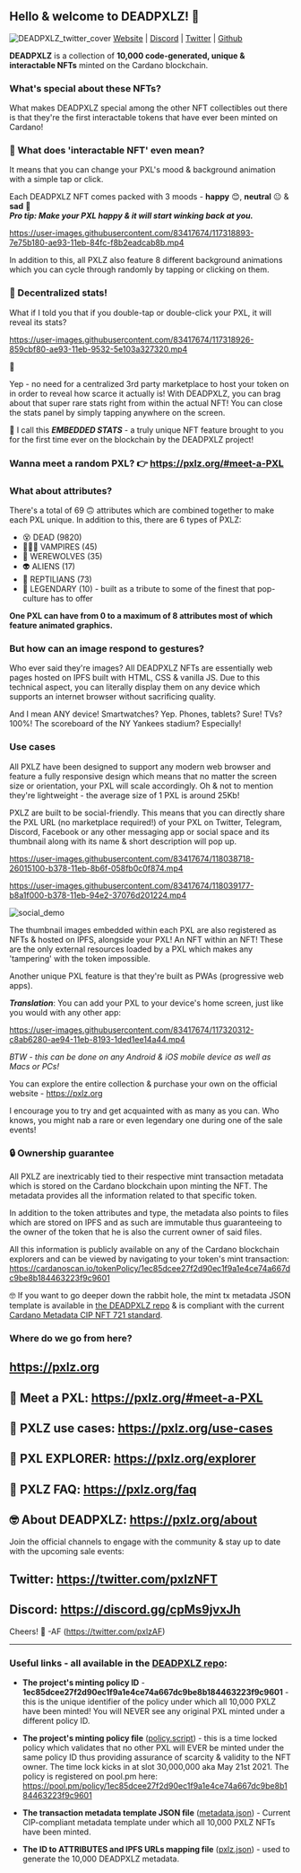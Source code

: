 ## Hello & welcome to DEADPXLZ! 🖖

![DEADPXLZ_twitter_cover](https://user-images.githubusercontent.com/83417674/116793590-41df3a00-aad0-11eb-8c40-29a3d14fc32f.png)
<a target="_blank" href="https://pxlz.org">Website</a> | <a target="_blank"  href="https://discord.gg/cpMs9jvxJh">Discord</a> | <a target="_blank" href="https://twitter.com/pxlzNFT">Twitter</a> | <a target="_blank" href="https://github.com/DEADPXLZ/DEADPXLZ/">Github</a></p>

**DEADPXLZ** is a collection of **10,000 code-generated, unique & interactable NFTs** minted on the Cardano 
blockchain.

### What's special about these NFTs?
What makes DEADPXLZ special among the other NFT collectibles out there is that they're the first interactable
tokens that have ever been minted on Cardano!

### 🤔 What does 'interactable NFT' even mean?
It means that you can change your PXL's mood & background animation with a simple tap or click.

Each DEADPXLZ NFT comes packed with 3 moods - **happy** 😊, **neutral** 😐 & **sad** 🙁 <br>
**_Pro tip: Make your PXL happy & it will start winking back at you._**


https://user-images.githubusercontent.com/83417674/117318893-7e75b180-ae93-11eb-84fc-f8b2eadcab8b.mp4


In addition to this, all PXLZ also feature 8 different background animations which you can cycle through randomly by 
tapping or clicking on them.

### 🚨 Decentralized stats! <br>
What if I told you that if you double-tap or double-click your PXL, it will reveal its 
stats?


https://user-images.githubusercontent.com/83417674/117318926-859cbf80-ae93-11eb-9532-5e103a327320.mp4


🤯

Yep - no need for a centralized 3rd party marketplace to host your token on in order to reveal how scarce it actually is! With DEADPXLZ, you can brag about that super rare stats right from within the actual NFT! You can close the stats panel by simply tapping anywhere on the screen.

🎈 I call this _**EMBEDDED STATS**_ - a truly unique NFT feature brought to you for the first time ever on the 
blockchain by the DEADPXLZ project! 

### Wanna meet a random PXL? 👉 https://pxlz.org/#meet-a-PXL

### What about attributes?
There's a total of 69 🙃 attributes which are combined together to  make each PXL unique.
In addition to this, there are 6 types of PXLZ:
<ul>
  <li>😵 DEAD (9820)</li>
  <li>🧛🏻‍♂️ VAMPIRES (45)</li>
  <li>🐺 WEREWOLVES (35)</li>
  <li>👽 ALIENS (17)</li>
  <li>🦎 REPTILIANS (73)</li>
  <li>🧙️ LEGENDARY (10) - built as a tribute to some of the finest that pop-culture has to offer</li>
</ul>

**One PXL can have from 0 to a maximum of 8 attributes most of which feature animated graphics. <br>**

### But how can an image respond to gestures?

Who ever said they're images? All DEADPXLZ NFTs are essentially web pages hosted on IPFS built with HTML, CSS & vanilla JS. Due to this technical aspect, you can literally display them on any device which supports an internet browser without sacrificing quality.

And I mean ANY device! Smartwatches? Yep. Phones, tablets? Sure! TVs? 100%! The scoreboard of the NY Yankees stadium? Especially!

### Use cases

All PXLZ have been designed to support any modern web browser and feature a fully responsive design which means that no matter the screen size or orientation, your PXL will scale accordingly. Oh & not to mention they're lightweight - the average size of 1 PXL is around 25Kb!

PXLZ are built to be social-friendly. This means that you can directly share the PXL URL (no marketplace required!) of your PXL on Twitter, Telegram, Discord, Facebook or any other messaging app or social space and its thumbnail along with its name & short description will pop up.


https://user-images.githubusercontent.com/83417674/118038718-26015100-b378-11eb-8b6f-058fb0c0f874.mp4

https://user-images.githubusercontent.com/83417674/118039177-b8a1f000-b378-11eb-94e2-37076d201224.mp4

![social_demo](https://user-images.githubusercontent.com/83417674/117409144-8415da80-af19-11eb-9fbf-3fe9d74a5436.png)


The thumbnail images embedded within each PXL are also registered as NFTs & hosted on IPFS, alongside your PXL! An NFT within an NFT! These are the only external resources loaded by a PXL which makes any 'tampering' with the token impossible.

Another unique PXL feature is that they're built as PWAs (progressive web apps).

**_Translation_**: You can add your PXL to your device's home screen, just like you would with any other app:


https://user-images.githubusercontent.com/83417674/117320312-c8ab6280-ae94-11eb-8193-1ded1ee14a44.mp4

_BTW - this can be done on any Android & iOS mobile device as well as Macs or PCs!_

You can explore the entire collection & purchase your own on the official website - https://pxlz.org

I encourage you to try and get acquainted with as many as you can. Who knows, you might nab a rare or even legendary one during one of the sale events!

### 🔒 Ownership guarantee
All PXLZ are inextricably tied to their respective mint transaction metadata which is stored on the Cardano blockchain upon minting the NFT. The metadata provides all the information related to that specific token.

In addition to the token attributes and type, the metadata also points to files which are stored on IPFS and as such are immutable thus guaranteeing to the owner of the token that he is also the current owner of said files.

All this information is publicly available on any of the Cardano blockchain explorers and can be viewed by navigating to your token's mint transaction: https://cardanoscan.io/tokenPolicy/1ec85dcee27f2d90ec1f9a1e4ce74a667dc9be8b184463223f9c9601

🤓 If you want to go deeper down the rabbit hole, the mint tx metadata JSON template is available in <a href="https://github.com/DEADPXLZ/DEADPXLZ">the DEADPXLZ repo</a> & is compliant with the current <a href="https://github. com/cardano-foundation/CIPs/pull/85/commits/ed48e5a38b75eb31f16288338a3c1ef93fecde47">Cardano Metadata CIP NFT 721 standard</a>.

### Where do we go from here?

## https://pxlz.org
## 🤝 Meet a PXL: https://pxlz.org/#meet-a-PXL
## 📱 PXLZ use cases: https://pxlz.org/use-cases
## 🔭 PXL EXPLORER: https://pxlz.org/explorer
## 🤔 PXLZ FAQ: https://pxlz.org/faq
## 🤓 About DEADPXLZ: https://pxlz.org/about

Join the official channels to engage with the community & stay up to date with the upcoming sale events:

## Twitter: https://twitter.com/pxlzNFT
## Discord: https://discord.gg/cpMs9jvxJh

Cheers! 🍻
-AF (https://twitter.com/pxlzAF)

-----
### Useful links - all available in the <a href="https://github.com/DEADPXLZ/DEADPXLZ">DEADPXLZ repo</a>:

- **The project's minting policy ID** - **1ec85dcee27f2d90ec1f9a1e4ce74a667dc9be8b184463223f9c9601** - this is the unique identifier of the policy under which all 10,000 PXLZ have been minted! You will NEVER see any original PXL minted under a different policy ID.
  
  
- **The project's minting policy file** (<a href="https://github.com/DEADPXLZ/DEADPXLZ/blob/main/policy.script">policy.script</a>) - this is a time locked policy which validates that no other PXL will EVER be minted under the same policy ID thus providing assurance of scarcity & validity to the NFT owner. The time lock kicks in at slot 30,000,000 aka May 21st 2021. The policy is registered on pool.pm here: https://pool.pm/policy/1ec85dcee27f2d90ec1f9a1e4ce74a667dc9be8b184463223f9c9601


- **The transaction metadata template JSON file** (<a href="https://github.com/DEADPXLZ/DEADPXLZ/blob/main/metadata.json">metadata.json</a>) - Current CIP-compliant metadata template under which all 10,000 PXLZ NFTs have been minted.
  

- **The ID to ATTRIBUTES and IPFS URLs mapping file** (<a href="https://raw.githubusercontent.com/DEADPXLZ/DEADPXLZ/main/pxlz.json">pxlz.json</a>) - used to generate the 10,000 DEADPXLZ metadata.
